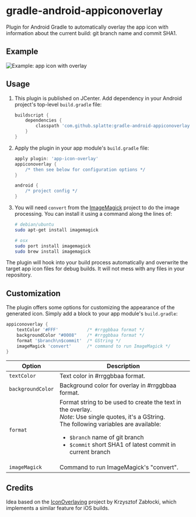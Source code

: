 gradle-android-appiconoverlay
=============================


Plugin for Android Gradle to automatically overlay the app icon with information about the current build: git branch name and commit SHA1.


## Example
![Example: app icon with overlay](https://github.com/splatte/gradle-android-appiconoverlay/raw/master/example.png "Example: app icon with overlay")


## Usage

1. This plugin is published on JCenter. Add dependency in your Android project's top-level `build.gradle` file:

    ```groovy
    buildscript {
        dependencies {
            classpath 'com.github.splatte:gradle-android-appiconoverlay:1.0'
        }
    }
    ```

2. Apply the plugin in your app module's ``build.gradle`` file:

    ```groovy
    apply plugin: 'app-icon-overlay'
    appiconoverlay {
        /* then see below for configuration options */
    }

    android {
        /* project config */
    }
    ```

3. You will need ``convert`` from the [ImageMagick](http://imagemagick.org/) project to do the image processing. You can install it using a command along the lines of:

    ```bash
    # debian/ubuntu
    sudo apt-get install imagemagick

    # osx
    sudo port install imagemagick
    sudo brew install imagemagick
    ```

The plugin will hook into your build process automatically and overwrite the target app icon files for debug builds. It will not mess with any files in your repository.


## Customization
The plugin offers some options for customizing the appearance of the generated icon. Simply add a block to your app module's ``build.gradle``:

```groovy
appiconoverlay {
    textColor '#FFF'           /* #rrggbbaa format */
    backgroundColor "#0008"    /* #rrggbbaa format */
    format '$branch\n$commit'  /* GString */
    imageMagick 'convert'      /* command to run ImageMagick */
}
```

Option                 | Description
---------------------- | ------------------
`textColor`            | Text color in #rrggbbaa format.
`backgroundColor`      | Background color for overlay in #rrggbbaa format.
`format`               | Format string to be used to create the text in the overlay.<br />*Note*: Use single quotes, it's a GString.<br />The following variables are available: <ul><li>`$branch` name of git branch</li> <li>`$commit` short SHA1 of latest commit in current branch</li></ul>
`imageMagick`          | Command to run ImageMagick's "convert".


## Credits
Idea based on the [IconOverlaying](https://github.com/krzysztofzablocki/IconOverlaying) project by Krzysztof Zabłocki, which implements a similar feature for iOS builds.

